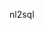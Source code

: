 <!--
 * @Description: 
 * @Version: 2.0
 * @Autor: lxp
 * @Date: 2021-07-07 00:34:17
 * @LastEditors: lxp
 * @LastEditTime: 2021-07-07 00:34:33
-->
nl2sql